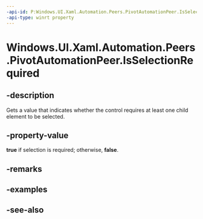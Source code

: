 ```yaml
---
-api-id: P:Windows.UI.Xaml.Automation.Peers.PivotAutomationPeer.IsSelectionRequired
-api-type: winrt property
---
```


<!-- Property syntax
public bool IsSelectionRequired { get; }
-->

# Windows.UI.Xaml.Automation.Peers.PivotAutomationPeer.IsSelectionRequired

## -description
Gets a value that indicates whether the control requires at least one child element to be selected.



## -property-value
**true** if selection is required; otherwise, **false**.

## -remarks

## -examples

## -see-also
